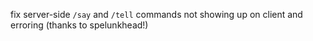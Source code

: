 fix server-side `/say` and `/tell` commands not showing up on client and erroring (thanks to spelunkhead!)